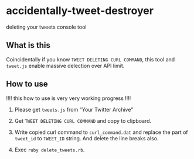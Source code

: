 # accidentally-tweet-destroyer

deleting your tweets console tool

## What is this
 
Coincidentally if you know `TWEET DELETING CURL COMMAND`, this tool and `tweet.js` enable massive delection over API limit.

## How to use

!!!! this how to use is very very working progress !!!!

1. Please get `tweets.js` from "Your Twitter Archive"

2. Get `TWEET DELETING CURL COMMAND` and copy to clipboard.

3. Write copied curl command to `curl_command.dat` and replace the part of `tweet_id` to `TWEET_ID` string. And delete the line breaks also.

4. Exec `ruby delete_tweets.rb`.
